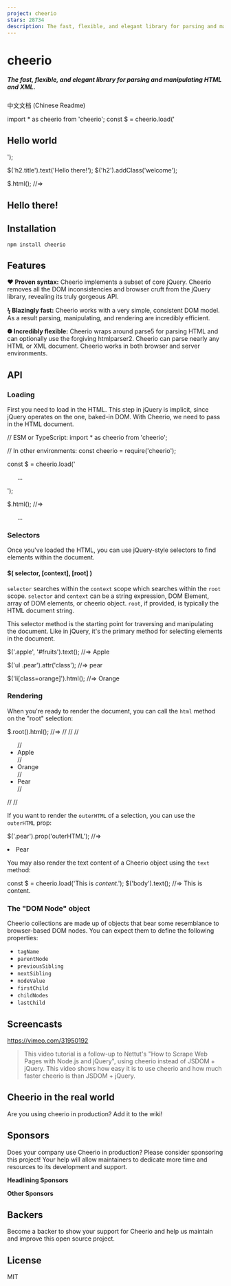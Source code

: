 ```yaml
---
project: cheerio
stars: 28734
description: The fast, flexible, and elegant library for parsing and manipulating HTML and XML.
---
```


cheerio
=======

##### The fast, flexible, and elegant library for parsing and manipulating HTML and XML.

  

中文文档 (Chinese Readme)

import \* as cheerio from 'cheerio';
const $ \= cheerio.load('<h2 class="title">Hello world</h2>');

$('h2.title').text('Hello there!');
$('h2').addClass('welcome');

$.html();
//=> <html><head></head><body><h2 class="title welcome">Hello there!</h2></body></html>

Installation
------------

`npm install cheerio`

Features
--------

**❤ Proven syntax:** Cheerio implements a subset of core jQuery. Cheerio removes all the DOM inconsistencies and browser cruft from the jQuery library, revealing its truly gorgeous API.

**ϟ Blazingly fast:** Cheerio works with a very simple, consistent DOM model. As a result parsing, manipulating, and rendering are incredibly efficient.

**❁ Incredibly flexible:** Cheerio wraps around parse5 for parsing HTML and can optionally use the forgiving htmlparser2. Cheerio can parse nearly any HTML or XML document. Cheerio works in both browser and server environments.

API
---

### Loading

First you need to load in the HTML. This step in jQuery is implicit, since jQuery operates on the one, baked-in DOM. With Cheerio, we need to pass in the HTML document.

// ESM or TypeScript:
import \* as cheerio from 'cheerio';

// In other environments:
const cheerio \= require('cheerio');

const $ \= cheerio.load('<ul id="fruits">...</ul>');

$.html();
//=> <html><head></head><body><ul id="fruits">...</ul></body></html>

### Selectors

Once you've loaded the HTML, you can use jQuery-style selectors to find elements within the document.

#### $( selector, \[context\], \[root\] )

`selector` searches within the `context` scope which searches within the `root` scope. `selector` and `context` can be a string expression, DOM Element, array of DOM elements, or cheerio object. `root`, if provided, is typically the HTML document string.

This selector method is the starting point for traversing and manipulating the document. Like in jQuery, it's the primary method for selecting elements in the document.

$('.apple', '#fruits').text();
//=> Apple

$('ul .pear').attr('class');
//=> pear

$('li\[class=orange\]').html();
//=> Orange

### Rendering

When you're ready to render the document, you can call the `html` method on the "root" selection:

$.root().html();
//=>  <html>
//      <head></head>
//      <body>
//        <ul id="fruits">
//          <li class="apple">Apple</li>
//          <li class="orange">Orange</li>
//          <li class="pear">Pear</li>
//        </ul>
//      </body>
//    </html>

If you want to render the `outerHTML` of a selection, you can use the `outerHTML` prop:

$('.pear').prop('outerHTML');
//=> <li class="pear">Pear</li>

You may also render the text content of a Cheerio object using the `text` method:

const $ \= cheerio.load('This is <em>content</em>.');
$('body').text();
//=> This is content.

### The "DOM Node" object

Cheerio collections are made up of objects that bear some resemblance to browser-based DOM nodes. You can expect them to define the following properties:

-   `tagName`
-   `parentNode`
-   `previousSibling`
-   `nextSibling`
-   `nodeValue`
-   `firstChild`
-   `childNodes`
-   `lastChild`

Screencasts
-----------

https://vimeo.com/31950192

> This video tutorial is a follow-up to Nettut's "How to Scrape Web Pages with Node.js and jQuery", using cheerio instead of JSDOM + jQuery. This video shows how easy it is to use cheerio and how much faster cheerio is than JSDOM + jQuery.

Cheerio in the real world
-------------------------

Are you using cheerio in production? Add it to the wiki!

Sponsors
--------

Does your company use Cheerio in production? Please consider sponsoring this project! Your help will allow maintainers to dedicate more time and resources to its development and support.

**Headlining Sponsors**

**Other Sponsors**

Backers
-------

Become a backer to show your support for Cheerio and help us maintain and improve this open source project.

License
-------

MIT
